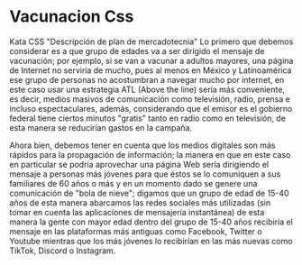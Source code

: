 # Vacunacion Css
Kata CSS
"Descripción de plan de mercadotecnia"
Lo primero que debemos considerar es a que grupo de edades va a ser dirigido el mensaje de vacunación;
por ejemplo, si se van a vacunar a adultos mayores, una página de Internet no serviría de mucho, pues al menos
en México y Latinoamérica ese grupo de personas no acostumbran a navegar mucho por internet, en este caso usar
una estrategia ATL (Above the line) sería más conveniente, es decir, medios masivos de comunicación como televisión,
radio, prensa e incluso espectaculares, además, considerando que el emisor es el gobierno federal tiene ciertos minutos
"gratis" tanto en radio como en televisión, de esta manera se reducirían gastos en la campaña.

Ahora bien, debemos tener en cuenta que los medios digitales son más rápidos para la propagación de información; la manera
en que en este caso en particular se podría aprovechar una página Web sería dirigiendo el mensaje a personas más jóvenes 
para que éstos se lo comuniquen a sus familiares de 60 años o más y en un momento dado se genere una comunicación de "bola de nieve"; 
digamos que un grupo de edad de 15-40 años de esta manera 
abarcamos las redes sociales más utilizadas (sin tomar en cuenta las aplicaciones de mensajería instantánea) de esta manera 
la gente con mayor edad dentro del grupo de 15-40 años recibiría el mensaje en las plataformas más antiguas como Facebook, Twitter o Youtube
mientras que los más jóvenes lo recibirían en las más nuevas como TikTok, Discord o Instagram.
